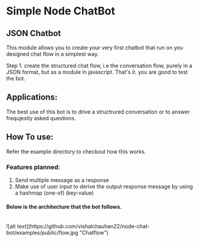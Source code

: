 # Simple Node ChatBot

## JSON Chatbot

This module allows you to create your very first chatbot that run on you designed chat flow in a simplest way.

Step 1. create the structured chat flow, i.e the conversation flow, purely in a JSON format, but as a module in javascript.
That's it. you are good to test the bot.

## Applications:
The best use of this bot is to drive a structrured conversation or to answer frequjestly asked questions.

## How To use:
Refer the example directory to checkout how this works.


### Features planned:

1. Send multiple message as a response
2. Make use of user input to derive the output response message by using a hashmap (one-of) (key-value)


#### Below is the architecture that the bot follows.

<br>
![alt text](https://github.com/vishalchauhan22/node-chat-bot/examples/public/flow.jpg "Chatflow")

